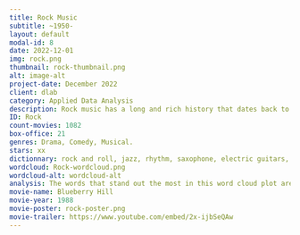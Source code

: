 ```yaml
---
title: Rock Music
subtitle: ~1950-
layout: default
modal-id: 8
date: 2022-12-01
img: rock.png
thumbnail: rock-thumbnail.png
alt: image-alt
project-date: December 2022
client: dlab
category: Applied Data Analysis
description: Rock music has a long and rich history that dates back to the 1950s. It originated in the United States with Rock’n’Roll, drawing heavily from blues and country music, and it quickly gained popularity around the world. The Rock’n’Roll era is often associated with the emergence of icons such as Elvis Presley, Check Berry, and Little Richard, who helped define the now famous genre. In the 1960s, rock music underwent a major transformation with the emergence of bands who helped to popularize the genre and establish it as a mainstream form of music. In the 1970s and 1980s, rock music diversified and spawned numerous subgenres, such as hard rock, heavy metal, punk, and alternative rock, each with its own distinct sound and style, and all representing the new generation’s rebellious spirit. Today, rock music remains a popular and influential genre, with many contemporary artists drawing inspiration from its rich history and evolving it in new and innovative ways. Rock music has played a significant role in shaping the attitudes and values of the time that still have influence in our societies today. Many movies today try to capture the craze of the Rock’n’Roll era, musicians themselves have been playing different versions of themselves in films, turning stage stars into screen icons and writing their names in history.
ID: Rock
count-movies: 1082
box-office: 21
genres: Drama, Comedy, Musical.
stars: xx
dictionnary: rock and roll, jazz, rhythm, saxophone, electric guitars, boswell sisters, rosette, gramophone, swing, race music, elvis presley, johnyy cash, music, musician, singer,  band, album, vinyl, rock star, music award, sing, tour.
wordcloud: Rock-wordcloud.png
wordcloud-alt: wordcloud-alt
analysis: The words that stand out the most in this word cloud plot are “band”, “music”, “love”, “sing”, “singer” and “song” which all explicitly evoke the profession of being a musician and of performing on stage. However, this vocabulary is not specific to the Rock genre, making it hard to identify the Rock era in the plot. Therefore, the dictionary used to classify movies into the Rock’n’Roll era might not be well defined or the movie dataset might not contain important movies narrating Rock’n’Roll.
movie-name: Blueberry Hill
movie-year: 1988
movie-poster: rock-poster.png
movie-trailer: https://www.youtube.com/embed/2x-ijbSeQAw
---
```

